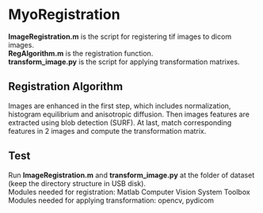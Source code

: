 # MyoRegistration
**ImageRegistration.m** is the script for registering tif images to dicom images.  
**RegAlgorithm.m** is the registration function.  
**transform_image.py** is the script for applying transformation matrixes.  
  
## Registration Algorithm
Images are enhanced in the first step, which includes normalization, histogram equilibrium and anisotropic diffusion. Then images features are extracted using blob detection (SURF). At last, match corresponding features in 2 images and compute the transformation matrix.  
  
## Test
Run **ImageRegistration.m** and **transform_image.py** at the folder of dataset (keep the directory structure in USB disk).  
Modules needed for registration: Matlab Computer Vision System Toolbox  
Modules needed for applying transformation: opencv, pydicom  
